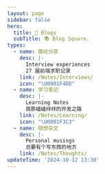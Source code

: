 ```yaml
---
layout: page
sidebar: false
hero:
  title: 💭 Blogs
  subTitle: 📚 Blog Square.
types:
  - name: 面经分享
    desc: |-
      Interview experiences
      27 届前端求职记录
    link: /Notes/Interviews/
    icon: "\U0001F4DD"
  - name: 学习笔记
    desc: |-
      Learning Notes
      我那磕磕绊绊的开发之路
    link: /Notes/Learning/
    icon: "\U0001F3C3"
  - name: 随想杂文
    desc: |-
      Personal musings
      总要有个写东西的地方
    link: /Notes/Thoughts/
updateTime: '2024-10-12 13:30'
---
```


<script setup>
import BlogArchive from '../../.vitepress/views/Archive/index.vue'
</script>

<BlogArchive/>
